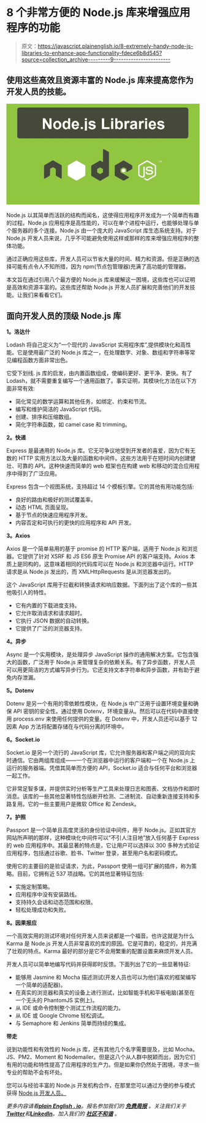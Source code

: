 # 8 个非常方便的 Node.js 库来增强应用程序的功能

> 原文：<https://javascript.plainenglish.io/8-extremely-handy-node-js-libraries-to-enhance-app-functionality-fdece6b8d545?source=collection_archive---------9----------------------->

## 使用这些高效且资源丰富的 Node.js 库来提高您作为开发人员的技能。

![](img/06d367a431cf660cd9071531a1a85773.png)

Node.js 以其简单而活跃的结构而闻名，这使得应用程序开发成为一个简单而有趣的过程。Node.js 应用程序是高性能的，可以在单个进程中运行，也能够处理与单个服务器的多个连接。Node.js 由一个庞大的 JavaScript 库生态系统支持。对于 Node.js 开发人员来说，几乎不可能避免使用这样或那样的库来增强应用程序的整体功能。

通过正确应用这些库，开发人员可以节省大量的时间、精力和资源。但是正确的选择可能有点令人不知所措，因为 npm(节点包管理器)充满了高功能的管理器。

本文旨在通过引用八个最方便的 Node.js 库来缓解这一困境，这些库也可以证明是高效和资源丰富的。这些库还帮助 Node.js 开发人员扩展和完善他们的开发技能。让我们来看看它们。

## 面向开发人员的顶级 Node.js 库

**1。洛达什**

Lodash 将自己定义为“一个现代的 JavaScript 实用程序库”,提供模块化和高性能。它是使用最广泛的 Node.js 库之一，在处理数字、对象、数组和字符串等常见编程函数方面非常出色。

它受下划线. js 库的启发，由内置函数组成，使编码更好、更干净、更快。有了 Lodash，就不需要重复编写一个通用函数了。事实证明，其模块化方法在以下方面非常有效:

*   简化常见的数学运算和其他任务，如绑定、约束和节流。
*   编写和维护简洁的 JavaScript 代码。
*   创建、排序和压缩数组。
*   简化字符串函数，如 camel case 和 trimming。

**2。快递**

Express 是最通用的 Node.js 库。它无可争议地受到开发者的喜爱，因为它有无数的 HTTP 实用方法以及大量的函数和中间件。这些方法用于在短时间内创建健壮、可靠的 API。这种快速而简单的 web 框架也在构建 web 和移动的混合应用程序中得到了广泛应用。

Express 包含一个视图系统，支持超过 14 个模板引擎。它的其他有用功能包括:

*   良好的路由和极好的测试覆盖率。
*   动态 HTML 页面呈现。
*   基于节点的快速应用程序开发。
*   内容否定和可执行的更快的应用程序和 API 开发。

**3。Axios**

Axios 是一个简单易用的基于 promise 的 HTTP 客户端，适用于 Node.js 和浏览器。它提供了针对 XSRF 和 JS ES6 原生 Promise API 的客户端支持。Axios 本质上是同构的，这意味着相同的代码库可以在 Node.js 和浏览器中运行。HTTP 请求是从 Node.js 发出的，而 XMLHttpRequests 是从浏览器发出的。

这个 JavaScript 库用于拦截和转换请求和响应数据。下面列出了这个库的一些其他吸引人的特性。

*   它有内置的下载进度支持。
*   它允许取消请求和请求超时。
*   它执行 JSON 数据的自动转换。
*   它提供了广泛的浏览器支持。

**4。异步**

Async 是一个实用模块，是处理异步 JavaScript 操作的通用解决方案。它包含强大的函数，广泛用于 Node.js 来管理复杂的依赖关系。有了异步函数，开发人员可以用更简洁的方式编写异步行为。它还支持文本字符串和异步函数，并有助于避免内存泄漏。

**5。Dotenv**

Dotenv 是另一个有用的零依赖性模块，在 Node.js 中广泛用于设置环境变量和确保 API 密钥的安全性。通过使用 Dotenv，环境变量从。然后可以在代码中直接使用 process.env 来使用任何提供的变量。在 Dotenv 中，开发人员还可以基于 12 因素 App 方法将配置存储在与代码分离的环境中。

**6。Socket.io**

Socket.io 是另一个流行的 JavaScript 库，它允许服务器和客户端之间的双向实时通信。它由两组库组成——一个在浏览器中运行的客户端和一个在 Node.js 上运行的服务器端。凭借其简单而方便的 API，Socket.io 适合与任何平台和浏览器一起工作。

它非常足智多谋，并提供实时分析等生产工具来处理日志和图表、文档协作和即时消息。该库的一些其他显著特性包括断开检测、二进制流、自动重新连接支持和多路复用。它的一些主要用户是微软 Office 和 Zendesk。

**7。护照**

Passport 是一个简单且高度灵活的身份验证中间件，用于 Node.js。正如其官方网站所声明的那样，这种模块化中间件可以“不引人注目地”放入任何基于 Express 的 web 应用程序中。其最显著的特点是，它让用户可以选择以 300 多种方式验证应用程序，包括通过谷歌、脸书、Twitter 登录，甚至用户名和密码模式。

使用它的主要目的是验证请求，为此，Passport 使用一组可扩展的插件，称为策略。目前，它拥有近 537 项战略。它的其他显著特征包括:

*   实施定制策略。
*   应用程序中没有安装路线。
*   支持持久会话和动态范围和权限。
*   轻松处理成功和失败。

**8。因果报应**

一个高效实用的测试环境对任何开发人员来说都是一个福音。也许这就是为什么 Karma 是 Node.js 开发人员非常喜欢的库的原因。它是可靠的，稳定的，并充满了壮观的特点。Karma 最好的部分是它不会用繁重的配置设置来麻烦开发人员。

开发人员可以简单地编写代码并获得即时反馈。下面列出了它的一些显著特征:

*   能够用 Jasmine 和 Mocha 描述测试(开发人员也可以为他们喜欢的框架编写一个简单的适配器)。
*   在真实的浏览器和真实的设备上进行测试，比如智能手机和平板电脑(甚至在一个无头的 PhantomJS 实例上)。
*   从 IDE 或命令控制整个测试工作流程的能力。
*   从 IDE 或 Google Chrome 轻松调试。
*   与 Semaphore 和 Jenkins 简单而持续的集成。

**带走**

说到功能性和有效性的 Node.js 库，还有其他几个名字需要提及，比如 Mocha。JS、PM2、Moment 和 Nodemailer。但是这八个从人群中脱颖而出，因为它们有用的功能和特性提高了应用程序的生产力。但是如果你仍然处于困境，寻求一些专业的帮助不会有坏处。

您可以与经验丰富的 Node.js 开发机构合作，在那里您可以通过方便的参与模式获得 [Node.js 开发人员。](https://www.hiddenbrains.com/hire-node-js-developers-consultants-expert.html)

*更多内容请看*[***plain English . io***](https://plainenglish.io/)*。报名参加我们的* [***免费周报***](http://newsletter.plainenglish.io/) *。关注我们关于*[***Twitter***](https://twitter.com/inPlainEngHQ)*和*[***LinkedIn***](https://www.linkedin.com/company/inplainenglish/)*。加入我们的* [***社区不和谐***](https://discord.gg/GtDtUAvyhW) *。*